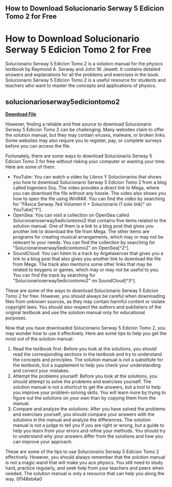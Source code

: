 ## How to Download Solucionario Serway 5 Edicion Tomo 2 for Free

  
# How to Download Solucionario Serway 5 Edicion Tomo 2 for Free
 
Solucionario Serway 5 Edicion Tomo 2 is a solution manual for the physics textbook by Raymond A. Serway and John W. Jewett. It contains detailed answers and explanations for all the problems and exercises in the book. Solucionario Serway 5 Edicion Tomo 2 is a useful resource for students and teachers who want to master the concepts and applications of physics.
 
## solucionarioserway5ediciontomo2


[**Download File**](https://www.google.com/url?q=https%3A%2F%2Furlgoal.com%2F2tK6lo&sa=D&sntz=1&usg=AOvVaw2mHsISlOgH9iUKHQ2wluGm)

 
However, finding a reliable and free source to download Solucionario Serway 5 Edicion Tomo 2 can be challenging. Many websites claim to offer the solution manual, but they may contain viruses, malware, or broken links. Some websites may also require you to register, pay, or complete surveys before you can access the file.
 
Fortunately, there are some ways to download Solucionario Serway 5 Edicion Tomo 2 for free without risking your computer or wasting your time. Here are some of them:
 
- YouTube: You can watch a video by Libros Y Solucionarios that shows you how to download Solucionario Serway 5 Edicion Tomo 2 from a blog called Ingeniero Soy. The video provides a direct link to Mega, where you can download the file without any hassle. The video also shows you how to open the file using WinRAR. You can find the video by searching for "FÃ­sica Serway 7ed Volumen II + Solucionario (1 solo link)" on YouTube[^1^].
- OpenSea: You can visit a collection on OpenSea called Solucionarioserway5ediciontomo2 that contains five items related to the solution manual. One of them is a link to a blog post that gives you another link to download the file from Mega. The other items are programs for creating musical arrangements, which may or may not be relevant to your needs. You can find the collection by searching for "Solucionarioserway5ediciontomo2" on OpenSea[^2^].
- SoundCloud: You can listen to a track by Argetaservax that gives you a link to a blog post that also gives you another link to download the file from Mega. The track also mentions some other links that may be related to keygens or games, which may or may not be useful to you. You can find the track by searching for "Solucionarioserway5ediciontomo2" on SoundCloud[^3^].

These are some of the ways to download Solucionario Serway 5 Edicion Tomo 2 for free. However, you should always be careful when downloading files from unknown sources, as they may contain harmful content or violate copyright laws. You should also respect the authors and publishers of the original textbook and use the solution manual only for educational purposes.
  
Now that you have downloaded Solucionario Serway 5 Edicion Tomo 2, you may wonder how to use it effectively. Here are some tips to help you get the most out of the solution manual:

1. Read the textbook first: Before you look at the solutions, you should read the corresponding sections in the textbook and try to understand the concepts and principles. The solution manual is not a substitute for the textbook, but a supplement to help you check your understanding and correct your mistakes.
2. Attempt the problems yourself: Before you look at the solutions, you should attempt to solve the problems and exercises yourself. The solution manual is not a shortcut to get the answers, but a tool to help you improve your problem-solving skills. You will learn more by trying to figure out the solutions on your own than by copying them from the manual.
3. Compare and analyze the solutions: After you have solved the problems and exercises yourself, you should compare your answers with the solutions in the manual and analyze the differences. The solution manual is not a judge to tell you if you are right or wrong, but a guide to help you learn from your errors and refine your methods. You should try to understand why your answers differ from the solutions and how you can improve your approach.

These are some of the tips to use Solucionario Serway 5 Edicion Tomo 2 effectively. However, you should always remember that the solution manual is not a magic wand that will make you ace physics. You still need to study hard, practice regularly, and seek help from your teachers and peers when needed. The solution manual is only a resource that can help you along the way.
 0f148eb4a0
